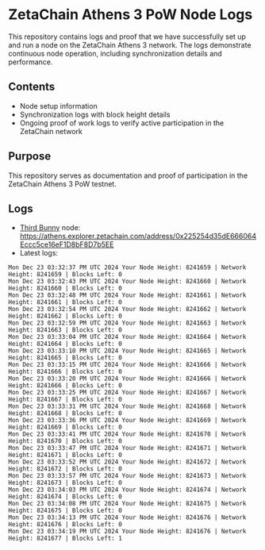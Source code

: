 # ZetaChain Athens 3 PoW Node Logs
This repository contains logs and proof that we have successfully set up and run a node on the ZetaChain Athens 3 network. The logs demonstrate continuous node operation, including synchronization details and performance.

## Contents
- Node setup information
- Synchronization logs with block height details
- Ongoing proof of work logs to verify active participation in the ZetaChain network

## Purpose
This repository serves as documentation and proof of participation in the ZetaChain Athens 3 PoW testnet.

## Logs

- [Third Bunny](https://thirdbunny.xyz/) node: https://athens.explorer.zetachain.com/address/0x225254d35dE666064Eccc5ce16eF1D8bF8D7b5EE
- Latest logs:
```
Mon Dec 23 03:32:37 PM UTC 2024 Your Node Height: 8241659 | Network Height: 8241659 | Blocks Left: 0
Mon Dec 23 03:32:43 PM UTC 2024 Your Node Height: 8241660 | Network Height: 8241660 | Blocks Left: 0
Mon Dec 23 03:32:48 PM UTC 2024 Your Node Height: 8241661 | Network Height: 8241661 | Blocks Left: 0
Mon Dec 23 03:32:54 PM UTC 2024 Your Node Height: 8241662 | Network Height: 8241662 | Blocks Left: 0
Mon Dec 23 03:32:59 PM UTC 2024 Your Node Height: 8241663 | Network Height: 8241663 | Blocks Left: 0
Mon Dec 23 03:33:04 PM UTC 2024 Your Node Height: 8241664 | Network Height: 8241664 | Blocks Left: 0
Mon Dec 23 03:33:10 PM UTC 2024 Your Node Height: 8241665 | Network Height: 8241665 | Blocks Left: 0
Mon Dec 23 03:33:15 PM UTC 2024 Your Node Height: 8241666 | Network Height: 8241666 | Blocks Left: 0
Mon Dec 23 03:33:20 PM UTC 2024 Your Node Height: 8241666 | Network Height: 8241666 | Blocks Left: 0
Mon Dec 23 03:33:25 PM UTC 2024 Your Node Height: 8241667 | Network Height: 8241667 | Blocks Left: 0
Mon Dec 23 03:33:31 PM UTC 2024 Your Node Height: 8241668 | Network Height: 8241668 | Blocks Left: 0
Mon Dec 23 03:33:36 PM UTC 2024 Your Node Height: 8241669 | Network Height: 8241669 | Blocks Left: 0
Mon Dec 23 03:33:41 PM UTC 2024 Your Node Height: 8241670 | Network Height: 8241670 | Blocks Left: 0
Mon Dec 23 03:33:47 PM UTC 2024 Your Node Height: 8241671 | Network Height: 8241671 | Blocks Left: 0
Mon Dec 23 03:33:52 PM UTC 2024 Your Node Height: 8241672 | Network Height: 8241672 | Blocks Left: 0
Mon Dec 23 03:33:57 PM UTC 2024 Your Node Height: 8241673 | Network Height: 8241673 | Blocks Left: 0
Mon Dec 23 03:34:03 PM UTC 2024 Your Node Height: 8241674 | Network Height: 8241674 | Blocks Left: 0
Mon Dec 23 03:34:08 PM UTC 2024 Your Node Height: 8241675 | Network Height: 8241675 | Blocks Left: 0
Mon Dec 23 03:34:13 PM UTC 2024 Your Node Height: 8241676 | Network Height: 8241676 | Blocks Left: 0
Mon Dec 23 03:34:19 PM UTC 2024 Your Node Height: 8241676 | Network Height: 8241677 | Blocks Left: 1
```
